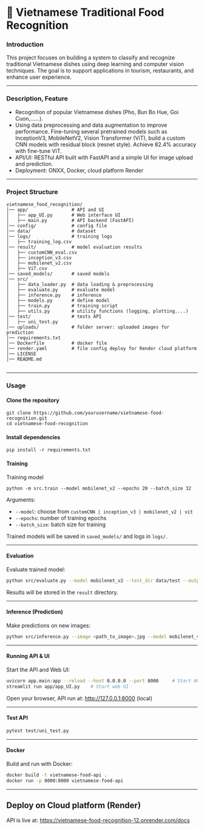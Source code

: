 # 🍜 Vietnamese Traditional Food Recognition

### Introduction
This project focuses on building a system to classify and recognize traditional Vietnamese dishes using deep learning and computer vision techniques. The goal is to support applications in tourism, restaurants, and enhance user experience.

---

### Description, Feature
- Recognition of popular Vietnamese dishes (Pho, Bun Bo Hue, Goi Cuon,……).  
- Using data preprocessing and data augmentation to improve performance. Fine-tuning several pretrained models such as InceptionV3, MobileNetV2, Vision Transformer (ViT), build a custom CNN models with residual block (resnet style). Achieve 82.4% accuracy with fine-tune ViT.
- API/UI: RESTful API built with FastAPI and a simple UI for image upload and prediction. 
- Deployment: ONXX, Docker, cloud platform Render 
---

### Project Structure
```
vietnamese_food_recognition/
│── app/                # API and UI
│   ├── app_UI.py       # Web interface UI
│   ├── main.py         # API backend (FastAPI)
│── config/             # config file
│── data/               # dataset 
│── logs/               # training logs
│   ├── training_log.csv
│── result/             # model evaluation results
│   ├── customCNN_eval.csv
│   ├── inception_v3.csv
│   ├── mobilenet_v2.csv
│   ├── ViT.csv
│── saved_models/       # saved models
│── src/                
│   ├── data_loader.py  # data loading & preprocessing
│   ├── evaluate.py     # evaluate model
│   ├── inference.py    # inference 
│   ├── models.py       # define model
│   ├── train.py        # training script
│   ├── utils.py        # utility functions (logging, plotting....)
│── test/               # tests API
│   ├── uni_test.py
│── uploads/            # folder server: uploaded images for prediction
│── requirements.txt    
│── Dockerfile          # docker file
│── render.yaml         # file config deploy for Render cloud platform
│── LICENSE
│── README.md


```

---

### Usage 

#### Clone the repository
```
git clone https://github.com/yourusername/vietnamese-food-recognition.git
cd vietnamese-food-recognition
```

#### Install dependencies
```
pip install -r requirements.txt
```

#### Training
Training model
```
python -m src.train --model mobilenet_v2 --epochs 20 --batch_size 32
```

Arguments:
- `--model`: choose from `customCNN | inception_v3 | mobilenet_v2 | vit`  
- `--epochs`: number of training epochs  
- `--batch_size`: batch size for training  

Trained models will be saved in `saved_models/` and logs in `logs/`.

---

#### Evaluation
Evaluate trained model:
```bash
python src/evaluate.py --model mobilenet_v2 --test_dir data/test --output_dir result
```

Results will be stored in the `result` directory.

---

#### Inference (Prediction)
Make predictions on new images:
```bash
python src/inference.py --image <path_to_image>.jpg --model mobilenet_v2 
```

---

#### Running API & UI
Start the API and Web UI:
```bash
uvicorn app.main:app --reload --host 0.0.0.0 --port 8000     # Start API
streamlit run app/app_UI.py    # Start web UI
```

Open your browser, API run at: http://127.0.0.1:8000 (local)

---
#### Test API
```bash
pytest test/uni_test.py
```

---
#### Docker 
Build and run with Docker:
```bash
docker build -t vietnamese-food-api .
docker run -p 8000:8000 vietnamese-food-api
```

---

## Deploy on Cloud platform (Render)
API is live at: https://vietnamese-food-recognition-12.onrender.com/docs



